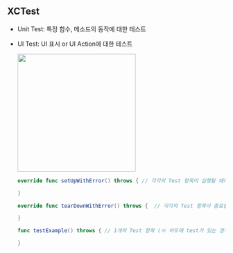 ## XCTest
- Unit Test: 특정 함수, 메소드의 동작에 대한 테스트
- UI Test: UI 표시 or UI Action에 대한 테스트

  <img width="272" src="https://user-images.githubusercontent.com/46417892/179194106-5d2004c8-510c-4783-a0c5-e311c5e738ee.png">

  ```swift
  override func setUpWithError() throws { // 각각의 Test 항목이 실행될 때마다, 실행되는 method

  }

  override func tearDownWithError() throws {  // 각각의 Test 항목이 종료될 때마다, 실행되는 method

  }

  func testExample() throws { // 1개의 Test 항목 (※ 어두에 test가 있는 경우, test method로 인식)

  }
  ```
